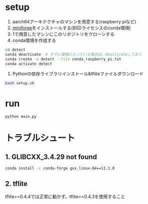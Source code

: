 # setup

1. aarch64アーキテクチャのマシンを用意する(raspberry piなど)
1. [miniforge](https://github.com/conda-forge/miniforge)をインストールする(BSDライセンスのconda環境)
1. 1で用意したマシンにこのリポジトリをクローンする
1. conda環境を作成する
```bash
cd detect
conda deactivate  # すでに環境に入っている場合は、deactivateしておく
conda create -n detect --file conda_raspberry_pi.txt
conda activate detect
```
1. Pythonの依存ライブラリインストール&tfliteファイルダウンロード
```bash
bash setup.sh
```

# run
```bash
python main.py
```

# トラブルシュート
## 1. GLIBCXX_3.4.29 not found
```bash
conda install -c conda-forge gxx_linux-64==11.1.0
```
## 2. tflite
tflite==0.4.4では正常に動かず。tflite==0.4.3を使用すること